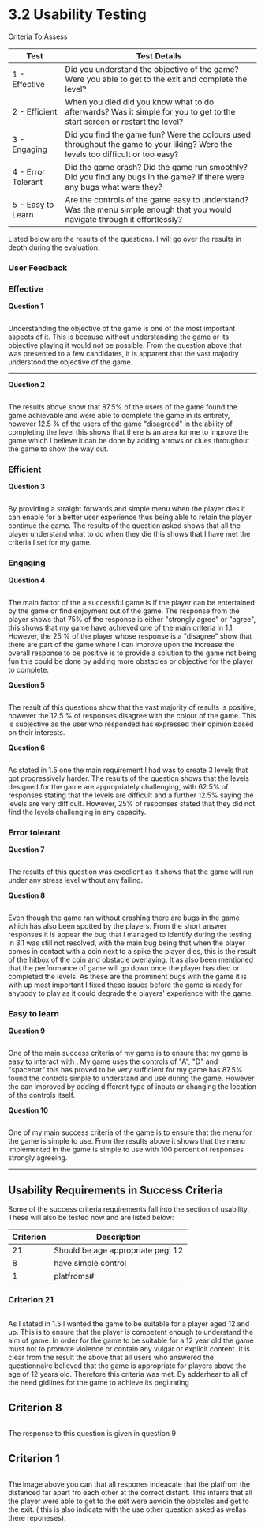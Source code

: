 # 3.2 Usability Testing

Criteria To Assess

| Test               | Test Details                                                                                                                      |
| ------------------ | --------------------------------------------------------------------------------------------------------------------------------- |
| 1 - Effective      | Did you understand the objective of the game? Were you able to get to the exit and complete the level?                            |
| 2 - Efficient      | When you died did you know what to do afterwards? Was it simple for you to get to the start screen or restart the level?          |
| 3 - Engaging       | Did you find the game fun? Were the colours used throughout the game to your liking? Were the levels too difficult or too easy?   |
| 4 - Error Tolerant | Did the game crash? Did the game run smoothly? Did you find any bugs in the game? If there were any bugs what were they?          |
| 5 - Easy to Learn  | Are the controls of the game easy to understand? Was the menu simple enough that you would navigate through it effortlessly?      |

Listed below are the results of the questions. I will go over the results in depth during the evaluation.

### User Feedback

### **Effective**

**Question 1**&#x20;

<figure><img src="../.gitbook/assets/image (1) (3).png" alt=""><figcaption></figcaption></figure>

Understanding the objective of the game is one of the most important aspects of it. This is because without understanding the game or its objective playing it would not be possible. From the question above that was presented to a few candidates, it is apparent that the vast majority understood the objective of the game.&#x20;

****

**Question 2**



<figure><img src="../.gitbook/assets/image (1) (5).png" alt=""><figcaption><p> </p></figcaption></figure>

The results above show that 87.5% of the users of the game found the game achievable and were able to complete the game in its entirety, however 12.5 % of the users of the game "disagreed" in the ability of completing the level this shows that there is an area for me to improve the game which I believe it can be done by adding arrows or clues throughout the game to show the way out.

### Efficient

**Question 3**

<figure><img src="../.gitbook/assets/image (5) (2).png" alt=""><figcaption></figcaption></figure>

By providing a straight forwards and simple menu when the player dies it can enable for a better user experience thus being able to retain the player continue the game. The results of the question asked shows that all the player understand what to do when they die this shows that I have met the criteria I set for my game.&#x20;

### Engaging

**Question 4**

<figure><img src="../.gitbook/assets/image (1) (1) (2).png" alt=""><figcaption></figcaption></figure>

The main factor of the a successful game is if the player can be entertained by the game or find enjoyment out of the game. The response from the player shows that 75% of the response is either "strongly agree" or "agree", this shows that my game have achieved one of the main criteria in 1.1. However, the 25 % of the player whose response is a "disagree" show that there are part of the game where I can improve upon the increase the overall response to be positive is to provide a  solution to the game not being fun this could be done by adding more obstacles or objective for the player to complete.

**Question 5**

<figure><img src="../.gitbook/assets/image (11) (1).png" alt=""><figcaption></figcaption></figure>

The result of this questions show that the vast majority of results is positive, however the 12.5 % of responses disagree with the colour of the game. This is subjective as the user who responded has expressed their opinion based on their interests.

**Question 6**

<figure><img src="../.gitbook/assets/image (2) (3).png" alt=""><figcaption></figcaption></figure>

As stated in 1.5 one the main requirement I had was to create 3 levels that got progressively harder. The results of the question shows that the levels designed for the game are appropriately challenging, with 62.5% of responses stating that the levels are difficult and a further 12.5% saying the levels are very difficult. However, 25% of responses stated that they did not find the levels challenging in any capacity.

### Error tolerant

**Question 7**

<figure><img src="../.gitbook/assets/image (8) (2).png" alt=""><figcaption></figcaption></figure>

The results of this question was excellent as it shows that the game will run under any stress level without any failing.&#x20;

**Question 8**

<figure><img src="../.gitbook/assets/image (10) (1).png" alt=""><figcaption></figcaption></figure>

Even though the game ran without crashing there are bugs in the game which has also been spotted by the players. From the short answer responses it is appear the bug that I managed to identify during the testing in 3.1 was still not resolved, with the main bug being that when the player comes in contact with a coin next to a spike the player dies, this is the result of the hitbox of the coin and obstacle overlaying. It as also been mentioned that the performance of game will go down once the player has died or completed the levels. As these are the prominent bugs with the game it is with up most important I fixed these issues before the game is ready for anybody to play as it could degrade the players' experience with the game.&#x20;

### Easy to learn&#x20;

**Question 9**

<figure><img src="../.gitbook/assets/image (17).png" alt=""><figcaption></figcaption></figure>

One of the main success criteria of my game is to ensure that my game is easy to interact with . My game uses the controls of "A", "D" and "spacebar" this has proved to be very sufficient for my game has 87.5% found the controls simple to understand and use during the game. However the can improved by adding different type of inputs or changing the location of the controls itself.&#x20;

**Question 10**

<figure><img src="../.gitbook/assets/image (15) (1).png" alt=""><figcaption></figcaption></figure>

One of my main success criteria of the game is to ensure that the menu for the game is simple to use. From the results above it shows that the menu implemented in the game is simple to use with 100 percent of responses strongly agreeing.&#x20;

****



## Usability Requirements in Success Criteria

Some of the success criteria requirements fall into the section of usability. These will also be tested now and are listed below:

| Criterion | Description                       |
| --------- | --------------------------------- |
| 21        | Should be age appropriate pegi 12 |
| 8         | have simple control               |
| 1         | platfroms#                        |

### Criterion 21

<figure><img src="../.gitbook/assets/image (3) (1).png" alt=""><figcaption></figcaption></figure>

As I stated in 1.5 I wanted the game to be suitable for a player aged 12 and up. This is to ensure that the player is competent enough to understand the aim of game. In order for the game to be suitable for a 12 year old the game must not to promote violence or contain any vulgar or explicit content. It is clear from the result the above that all users who answered the questionnaire believed that the game is appropriate for players above the age of 12 years old. Therefore this criteria was met. By adderhear to all of the need gidlines for the game to achieve its pegi rating

## Criterion 8

<figure><img src="../.gitbook/assets/image (1) (6).png" alt=""><figcaption></figcaption></figure>

The response to this question is given in question 9



## Criterion 1

<figure><img src="../.gitbook/assets/image (1) (4).png" alt=""><figcaption></figcaption></figure>

The image above you can that all respones indeacate that the platfrom the distanced far apart fro each other at the correct distant. This infarrs that all the player were able to get to the exit were aovidin the obstcles and get to the exit. ( this is also indicate with the use other question asked as wellas there reponeses).
